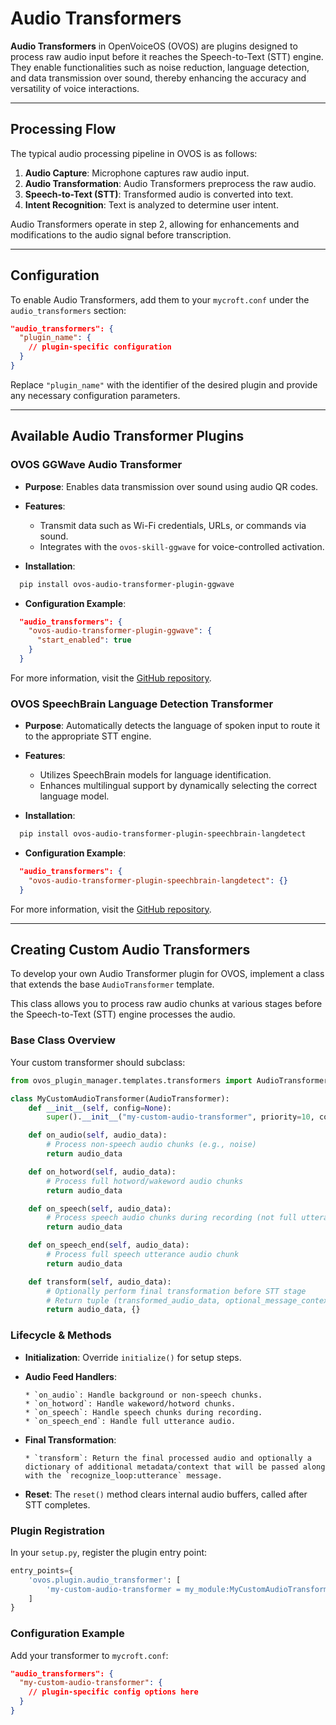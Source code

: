 # Audio Transformers

**Audio Transformers** in OpenVoiceOS (OVOS) are plugins designed to process raw audio input before it reaches the Speech-to-Text (STT) engine. They enable functionalities such as noise reduction, language detection, and data transmission over sound, thereby enhancing the accuracy and versatility of voice interactions.

---

## Processing Flow

The typical audio processing pipeline in OVOS is as follows:

1. **Audio Capture**: Microphone captures raw audio input.
2. **Audio Transformation**: Audio Transformers preprocess the raw audio.
3. **Speech-to-Text (STT)**: Transformed audio is converted into text.
4. **Intent Recognition**: Text is analyzed to determine user intent.

Audio Transformers operate in step 2, allowing for enhancements and modifications to the audio signal before transcription.

---

## Configuration

To enable Audio Transformers, add them to your `mycroft.conf` under the `audio_transformers` section:

```json
"audio_transformers": {
  "plugin_name": {
    // plugin-specific configuration
  }
}
```

Replace `"plugin_name"` with the identifier of the desired plugin and provide any necessary configuration parameters.

---

## Available Audio Transformer Plugins

### **OVOS GGWave Audio Transformer**

* **Purpose**: Enables data transmission over sound using audio QR codes.
* **Features**:

    * Transmit data such as Wi-Fi credentials, URLs, or commands via sound.
    * Integrates with the `ovos-skill-ggwave` for voice-controlled activation.
  
* **Installation**:

```bash
  pip install ovos-audio-transformer-plugin-ggwave
```

* **Configuration Example**:

```json
  "audio_transformers": {
    "ovos-audio-transformer-plugin-ggwave": {
      "start_enabled": true
    }
  }
```

For more information, visit the [GitHub repository](https://github.com/OpenVoiceOS/ovos-audio-transformer-plugin-ggwave).

### **OVOS SpeechBrain Language Detection Transformer**

* **Purpose**: Automatically detects the language of spoken input to route it to the appropriate STT engine.
* **Features**:

    * Utilizes SpeechBrain models for language identification.
    * Enhances multilingual support by dynamically selecting the correct language model.
  
* **Installation**:

```bash
  pip install ovos-audio-transformer-plugin-speechbrain-langdetect
```

* **Configuration Example**:

```json
  "audio_transformers": {
    "ovos-audio-transformer-plugin-speechbrain-langdetect": {}
  }
```

For more information, visit the [GitHub repository](https://github.com/OpenVoiceOS/ovos-audio-transformer-plugin-speechbrain-langdetect).

---

## Creating Custom Audio Transformers

To develop your own Audio Transformer plugin for OVOS, implement a class that extends the base `AudioTransformer` template. 

This class allows you to process raw audio chunks at various stages before the Speech-to-Text (STT) engine processes the audio.

### Base Class Overview

Your custom transformer should subclass:

```python
from ovos_plugin_manager.templates.transformers import AudioTransformer

class MyCustomAudioTransformer(AudioTransformer):
    def __init__(self, config=None):
        super().__init__("my-custom-audio-transformer", priority=10, config=config)

    def on_audio(self, audio_data):
        # Process non-speech audio chunks (e.g., noise)
        return audio_data

    def on_hotword(self, audio_data):
        # Process full hotword/wakeword audio chunks
        return audio_data

    def on_speech(self, audio_data):
        # Process speech audio chunks during recording (not full utterance)
        return audio_data

    def on_speech_end(self, audio_data):
        # Process full speech utterance audio chunk
        return audio_data

    def transform(self, audio_data):
        # Optionally perform final transformation before STT stage
        # Return tuple (transformed_audio_data, optional_message_context)
        return audio_data, {}
```

### Lifecycle & Methods

* **Initialization**: Override `initialize()` for setup steps.
* **Audio Feed Handlers**:

      * `on_audio`: Handle background or non-speech chunks.
      * `on_hotword`: Handle wakeword/hotword chunks.
      * `on_speech`: Handle speech chunks during recording.
      * `on_speech_end`: Handle full utterance audio.
     
* **Final Transformation**:

      * `transform`: Return the final processed audio and optionally a dictionary of additional metadata/context that will be passed along with the `recognize_loop:utterance` message.

* **Reset**: The `reset()` method clears internal audio buffers, called after STT completes.

### Plugin Registration

In your `setup.py`, register the plugin entry point:

```python
entry_points={
    'ovos.plugin.audio_transformer': [
        'my-custom-audio-transformer = my_module:MyCustomAudioTransformer'
    ]
}
```

### Configuration Example

Add your transformer to `mycroft.conf`:

```json
"audio_transformers": {
  "my-custom-audio-transformer": {
    // plugin-specific config options here
  }
}
```

